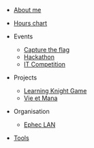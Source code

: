 * [About me](/)
* [Hours chart](/hours_chart.md)

* Events
    * [Capture the flag](/Events/capture_the_flag.md)
    * [Hackathon](/Events/hackathon.md)
    * [IT Competition](/Events/it_competition.md)

* Projects
    * [Learning Knight Game](/Projects/learning_knight_game.md)
    * [Vie et Mana](/Projects/vie_et_mana.md)

* Organisation
    * [Ephec LAN](/Organisation/first_ephec_lan.md)
* [Tools](/tools/markdown-cheat-sheet.md)


   
